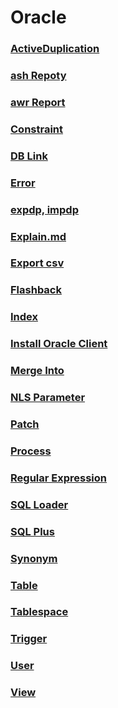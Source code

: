 Oracle
===

### [ActiveDuplication](./ActiveDuplication.md)
### [ash Repoty](./ashReport.md)
### [awr Report](./awrReport.md)
### [Constraint](./Constraint.md)
### [DB Link](./DBLink.md)
### [Error](./Error.md)
### [expdp, impdp](./expdpimpdp.md)
### [Explain.md](./Explain.md)
### [Export csv](./exportcsv.md)
### [Flashback](./Flashback.md)
### [Index](./Index.md)
### [Install Oracle Client](./InstallOracleClient.md)
### [Merge Into](./MergeInto.md)
### [NLS Parameter](./NLSParameter.md)
### [Patch](./Patch.md)
### [Process](./Process.md)
### [Regular Expression](./RegularExpression.md)
### [SQL Loader](./SQLLoader.md)
### [SQL Plus](./SQLPlus.md)
### [Synonym](./Synonym.md)
### [Table](./Table.md)
### [Tablespace](./Tablespace.md)
### [Trigger](./Trigger.md)
### [User](./User.md)
### [View](./View.md)

